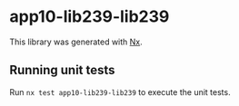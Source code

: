 # app10-lib239-lib239

This library was generated with [Nx](https://nx.dev).

## Running unit tests

Run `nx test app10-lib239-lib239` to execute the unit tests.
